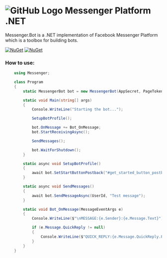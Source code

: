 # ![GitHub Logo](https://github.com/4egod/Messenger.Bot/raw/master/Messenger.Small.png) Messenger Platform .NET

Messenger.Bot is a .NET implementation of Facebook Messenger Platform which is a toolbox for building bots.

[![NuGet](https://img.shields.io/nuget/v/Messenger.Bot.svg)](https://www.nuget.org/packages/Messenger.Bot)
[![NuGet](https://img.shields.io/nuget/dt/Messenger.Bot.svg)](https://www.nuget.org/packages/Messenger.Bot)

### How to use:

```csharp
    using Messenger;

    class Program
    {
        static MessengerBot bot = new MessengerBot(AppSecret, PageToken, VerifyToken);

        static void Main(string[] args)
        {
            Console.WriteLine("Starting the bot...");

            SetupBotProfile();

            bot.OnMessage += Bot_OnMessage;
            bot.StartReceivingAsync();

            SendMessages();

            bot.WaitForShutdown();
        }

        static async void SetupBotProfile()
        {
            await bot.SetStartButtonPostback("#get_started_button_postback#");
        }

        static async void SendMessages()
        {
            await bot.SendMessageAsync(UserId, "Test message");
        }

        static void Bot_OnMessage(MessageEventArgs e)
        {
            Console.WriteLine($"\nMESSAGE:{e.Sender}:{e.Message.Text}");

            if (e.Message.QuickReply != null)
            {
                Console.WriteLine($"QUICK_REPLY:{e.Message.QuickReply.Payload}");
            }
        }
    }
```